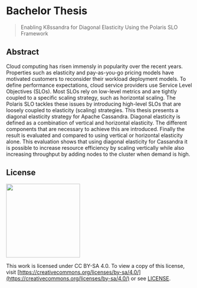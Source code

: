 # Bachelor Thesis

> Enabling K8ssandra for Diagonal Elasticity Using the Polaris SLO Framework

## Abstract

Cloud computing has risen immensly in popularity over the recent years. Properties such as elasticity and pay-as-you-go pricing models have motivated customers to reconsider their workload deployment models. To define performance expectations, cloud service providers use Service Level Objectives (SLOs). Most SLOs rely on low-level metrics and are tightly coupled to a specific scaling strategy, such as horizontal scaling. The Polaris SLO tackles these issues by introducing high-level SLOs that are loosely coupled to elasticity (scaling) strategies. This thesis presents a diagonal elasticity strategy for Apache Cassandra. Diagonal elasticity is defined as a combination of vertical and horizontal elasticity. The different components that are necessary to achieve this are introduced. Finally the result is evaluated and compared to using vertical or horizontal elasticity alone. This evaluation shows that using diagonal elasticity for Cassandra it is possible to increase resource efficiency by scaling vertically while also increasing throughput by adding nodes to the cluster when demand is high.

## License

<img src="https://upload.wikimedia.org/wikipedia/commons/thumb/d/d3/Cc_by-nc_icon.svg/2880px-Cc_by-nc_icon.svg.png" width=200>

This work is licensed under CC BY-SA 4.0. To view a copy of this license, visit [https://creativecommons.org/licenses/by-sa/4.0/](https://creativecommons.org/licenses/by-sa/4.0/) or see [LICENSE](LICENSE).
